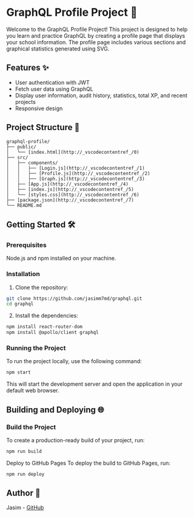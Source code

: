 # GraphQL Profile Project 🚀

Welcome to the GraphQL Profile Project! This project is designed to help you learn and practice GraphQL by creating a profile page that displays your school information. The profile page includes various sections and graphical statistics generated using SVG.

## Features ✨

- User authentication with JWT
- Fetch user data using GraphQL
- Display user information, audit history, statistics, total XP, and recent projects
- Responsive design

## Project Structure 📁

```plaintext
graphql-profile/
├── public/
│   └── [index.html](http://_vscodecontentref_/0)
├── src/
│   ├── components/
│   │   ├── [Login.js](http://_vscodecontentref_/1)
│   │   ├── [Profile.js](http://_vscodecontentref_/2)
│   │   ├── [Graph.js](http://_vscodecontentref_/3)
│   ├── [App.js](http://_vscodecontentref_/4)
│   ├── [index.js](http://_vscodecontentref_/5)
│   └── [styles.css](http://_vscodecontentref_/6)
├── [package.json](http://_vscodecontentref_/7)
└── README.md
```

## Getting Started 🛠️
### Prerequisites
Node.js and npm installed on your machine.

### Installation
1. Clone the repository:
```bash
git clone https://github.com/jasimm7md/graphql.git
cd graphql
```
2. Install the dependencies:
```bash
npm install react-router-dom
npm install @apollo/client graphql
```

### Running the Project
To run the project locally, use the following command:
```bash
npm start
```
This will start the development server and open the application in your default web browser.

## Building and Deploying 🌐
### Build the Project
To create a production-ready build of your project, run:
```bash
npm run build
```
Deploy to GitHub Pages
To deploy the build to GitHub Pages, run:
```bash
npm run deploy
```

## Author 👤
Jasim - [GitHub](https://github.com/jasimm7md)
